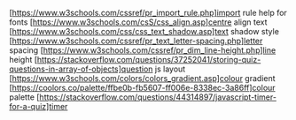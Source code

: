 
[https://www.w3schools.com/cssref/pr_import_rule.php]import rule help for fonts
[https://www.w3schools.com/csS/css_align.asp]centre align text
[https://www.w3schools.com/css/css_text_shadow.asp]text shadow style
[https://www.w3schools.com/cssref/pr_text_letter-spacing.php]letter spacing
[https://www.w3schools.com/cssref/pr_dim_line-height.php]line height
[https://stackoverflow.com/questions/37252041/storing-quiz-questions-in-array-of-objects]question js layout
[https://www.w3schools.com/colors/colors_gradient.asp]colour gradient
[https://coolors.co/palette/ffbe0b-fb5607-ff006e-8338ec-3a86ff]colour palette
[https://stackoverflow.com/questions/44314897/javascript-timer-for-a-quiz]timer